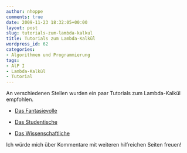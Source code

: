 ```yaml
---
author: nhoppe
comments: true
date: 2009-11-23 18:32:05+00:00
layout: post
slug: tutorials-zum-lambda-kalkul
title: Tutorials zum Lambda-Kalkül
wordpress_id: 62
categories:
- Algorithmen und Programmierung
tags:
- AlP I
- Lambda-Kalkül
- Tutorial
---
```


An verschiedenen Stellen wurden ein paar Tutorials zum Lambda-Kalkül empfohlen.




	
  * [Das Fantasievolle](http://worrydream.com/AlligatorEggs/)

	
  * [Das Studentische](http://66.118.188.165/~files/texte/lambda.pdf)

	
  * [Das Wissenschaftliche](http://www.inf.fu-berlin.de/inst/ag-ki/rojas_home/documents/tutorials/lambda.pdf)



Ich würde mich über Kommentare mit weiteren hilfreichen Seiten freuen!
